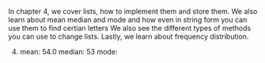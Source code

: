 In chapter 4, we cover lists, how to implement them and store them. 
We also learn about mean median and mode and how even in string form you can use them to find certian letters
We also see the different types of methods you can use to change lists.
Lastly, we learn about frequency distribution.

4. mean: 54.0
median: 53
mode: 
